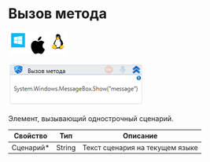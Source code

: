 # Вызов метода

![](<../../../.gitbook/assets/image (100) (1) (10) (132).png>)

![](<../../../.gitbook/assets/image (229).png>)

Элемент, вызывающий однострочный сценарий.

| Свойство   | Тип    | Описание                        |
| ---------- | ------ | ------------------------------- |
| Сценарий\* | String | Текст сценария на текущем языке |
